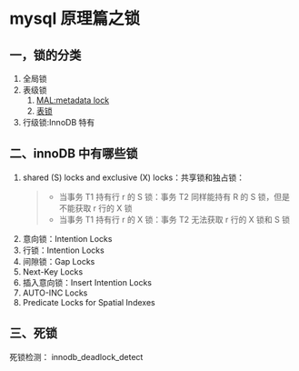 # mysql 原理篇之锁

## 一，锁的分类

1. 全局锁
2. 表级锁
   1. [MAL:metadata lock](https://dev.mysql.com/doc/refman/5.7/en/metadata-locking.html)
   2. [表锁](https://dev.mysql.com/doc/refman/5.7/en/lock-tables.html)
3. 行级锁:InnoDB 特有

## 二、innoDB 中有哪些锁

1.  shared (S) locks and exclusive (X) locks：共享锁和独占锁：
    > - 当事务 T1 持有行 r 的 S 锁：事务 T2 同样能持有 R 的 S 锁，但是不能获取 r 行的 X 锁
    > - 当事务 T1 持有行 r 的 X 锁：事务 T2 无法获取 r 行的 X 锁和 S 锁
2.  意向锁：Intention Locks
3.  行锁：Intention Locks
4.  间隙锁：Gap Locks
5.  Next-Key Locks
6.  插入意向锁：Insert Intention Locks
7.  AUTO-INC Locks
8.  Predicate Locks for Spatial Indexes

## 三、死锁

死锁检测： innodb_deadlock_detect
